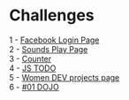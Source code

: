 # Challenges

1 - [Facebook Login Page](./challenges/facebook.md)  
2 - [Sounds Play Page](./challenges/sounds-play/sounds-play.md)  
3 - [Counter](./challenges/counter/counter.md)  
4 - [JS TODO](./challenges/js-todo/js-todo.md)  
5 - [Women DEV projects page](./challenges/women-dev-projects-page/README.md)  
6 - [#01 DOJO](./challenges/dojo-01/dojo.md)
